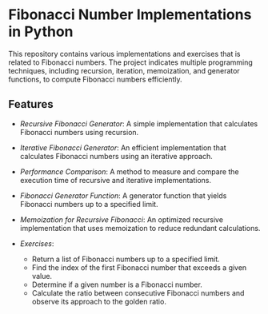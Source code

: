 # Fibonacci Number Implementations in Python

This repository contains various implementations and exercises that is related to Fibonacci numbers. The project indicates multiple programming techniques, including recursion, iteration, memoization, and generator functions, to compute Fibonacci numbers efficiently.

## Features

- *Recursive Fibonacci Generator*: A simple implementation that calculates Fibonacci numbers using 
recursion.

- *Iterative Fibonacci Generator*: An efficient implementation that calculates Fibonacci numbers using an iterative approach.

- *Performance Comparison*: A method to measure and compare the execution time of recursive and iterative implementations.

- *Fibonacci Generator Function*: A generator function that yields Fibonacci numbers up to a specified limit.

- *Memoization for Recursive Fibonacci*: An optimized recursive implementation that uses memoization to reduce redundant calculations.

- *Exercises*:
  - Return a list of Fibonacci numbers up to a specified limit.
  - Find the index of the first Fibonacci number that exceeds a given value.
  - Determine if a given number is a Fibonacci number.
  - Calculate the ratio between consecutive Fibonacci numbers and observe its approach to the golden ratio.